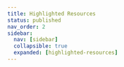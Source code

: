 ```yaml
---
title: Highlighted Resources
status: published
nav_order: 2
sidebar:
  nav: [sidebar]
  collapsible: true
  expanded: [highlighted-resources]
---
```

